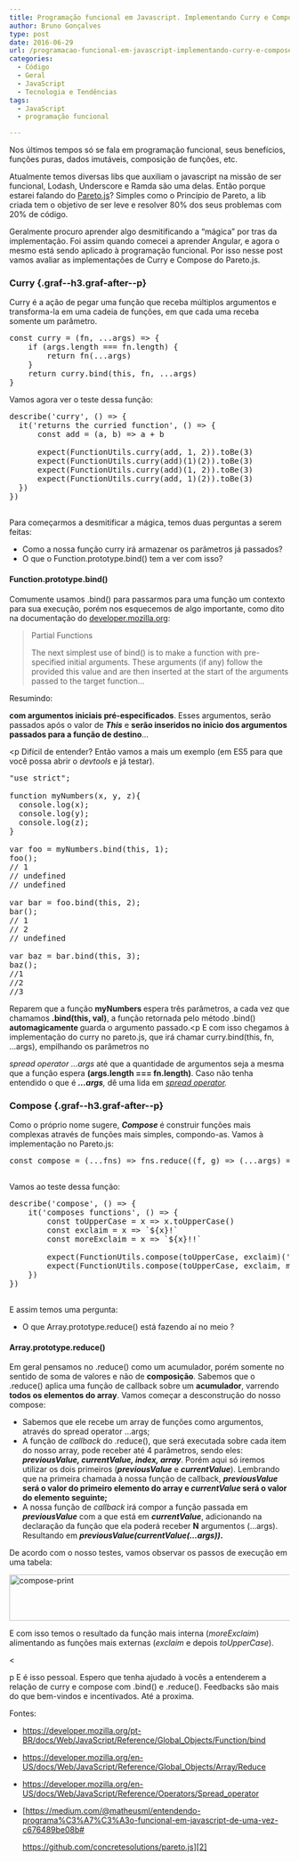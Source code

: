 ```yaml
---
title: Programação funcional em Javascript. Implementando Curry e Compose, com bind e reduce.
author: Bruno Gonçalves
type: post
date: 2016-06-29
url: /programacao-funcional-em-javascript-implementando-curry-e-compose-com-bind-e-reduce/
categories:
  - Código
  - Geral
  - JavaScript
  - Tecnologia e Tendências
tags:
  - JavaScript
  - programação funcional

---
```

Nos últimos tempos só se fala em programação funcional, seus benefícios, funções puras, dados imutáveis, composição de funções, etc.

Atualmente temos diversas libs que auxiliam o javascript na missão de ser funcional, Lodash, Underscore e Ramda são uma delas. Então porque estarei falando do [Pareto.js][1]? Simples como o Princípio de Pareto, a lib criada tem o objetivo de ser leve e resolver 80% dos seus problemas com 20% de código.

Geralmente procuro aprender algo desmitificando a “mágica” por tras da implementação. Foi assim quando comecei a aprender Angular, e agora o mesmo está sendo aplicado à programação funcional. Por isso nesse post vamos avaliar as implementações de Curry e Compose do Pareto.js.

### Curry {.graf--h3.graf-after--p}

<p class="graf-after--h3">
  Curry é a ação de pegar uma função que receba múltiplos argumentos e transforma-la em uma cadeia de funções, em que cada uma receba somente um parâmetro.
</p>

<pre class="lang-javascript">const curry = (fn, ...args) =&gt; {
    if (args.length === fn.length) {
        return fn(...args)
    }
    return curry.bind(this, fn, ...args)
}</pre>

Vamos agora ver o teste dessa função:

<pre class="lang-javascript">describe('curry', () =&gt; {
  it('returns the curried function', () =&gt; {
      const add = (a, b) =&gt; a + b

      expect(FunctionUtils.curry(add, 1, 2)).toBe(3)
      expect(FunctionUtils.curry(add)(1)(2)).toBe(3)
      expect(FunctionUtils.curry(add)(1, 2)).toBe(3)
      expect(FunctionUtils.curry(add, 1)(2)).toBe(3)
  })
})

</pre>

Para começarmos a desmitificar a mágica, temos duas perguntas a serem feitas:

<ul class="postList">
  <li>
    Como a nossa função curry irá armazenar os parâmetros já passados?
  </li>
  <li>
    O que o Function.prototype.bind() tem a ver com isso?
  </li>
</ul>

#### Function.prototype.bind()

Comumente usamos .bind() para passarmos para uma função um contexto para sua execução, porém nos esquecemos de algo importante, como dito na documentação do <a href="https://developer.mozilla.org/pt-BR/docs/Web/JavaScript/Reference/Global_Objects/Function/bind" rel="nofollow">developer.mozilla.org</a>:

> Partial Functions
> 
> The next simplest use of bind() is to make a function with pre-specified initial arguments. These arguments (if any) follow the provided this value and are then inserted at the start of the arguments passed to the target function…

<p class="graf-after--blockquote">
  Resumindo:
</p><p Um dos usos de bind() é construir uma função 

<strong class="markup--strong markup--p-strong">com argumentos iniciais pré-especificados</strong>. Esses argumentos, serão passados após o valor de <strong class="markup--strong markup--p-strong"><em class="markup--em markup--p-em">This</em></strong> e <strong class="markup--strong markup--p-strong">serão inseridos no inicio dos argumentos passados para a função de destino</strong>…</p> <p Difícil de entender? Então vamos a mais um exemplo (em ES5 para que você possa abrir o <em class="markup--em markup--p-em">devtools </em>e já testar).</p> 

<pre class="lang-javascript">"use strict";

function myNumbers(x, y, z){
  console.log(x);
  console.log(y);
  console.log(z);
}

var foo = myNumbers.bind(this, 1);
foo(); 
// 1
// undefined
// undefined

var bar = foo.bind(this, 2);
bar();
// 1
// 2
// undefined

var baz = bar.bind(this, 3);
baz();
//1
//2
//3
</pre>

Reparem que a função <strong class="markup--strong markup--p-strong">myNumbers </strong>espera três parâmetros, a cada vez que chamamos <strong class="markup--strong markup--p-strong">.bind(this, val)</strong>, a função retornada pelo método .bind() <strong class="markup--strong markup--p-strong">automagicamente </strong>guarda o argumento passado.<p E com isso chegamos à implementação do curry no pareto.js, que irá chamar curry.bind(this, fn, ...args), empilhando os parâmetros no 

<em class="markup--em markup--p-em">spread operator &#8230;args </em>até que a quantidade de argumentos seja a mesma que a função espera <strong class="markup--strong markup--p-strong">(args.length === fn.length)</strong>. Caso não tenha entendido o que é <strong class="markup--strong markup--p-strong"><em class="markup--em markup--p-em">…args</em></strong><em class="markup--em markup--p-em">,</em> dê uma lida em <a href="https://developer.mozilla.org/en-US/docs/Web/JavaScript/Reference/Operators/Spread_operator" rel="nofollow"><em class="markup--em markup--p-em">spread operator</em></a><em class="markup--em markup--p-em">.</em></p> 

### Compose {.graf--h3.graf-after--p}

<p class="graf-after--h3">
  Como o próprio nome sugere, <strong class="markup--strong markup--p-strong"><em class="markup--em markup--p-em">Compose </em></strong>é construir funções mais complexas através de funções mais simples, compondo-as. Vamos à implementação no Pareto.js:
</p>

<pre class="lang-javascript">const compose = (...fns) =&gt; fns.reduce((f, g) =&gt; (...args) =&gt; f(g(...args)))

</pre>

Vamos ao teste dessa função:

<pre class="lang-javascript">describe('compose', () =&gt; {
    it('composes functions', () =&gt; {
        const toUpperCase = x =&gt; x.toUpperCase()
        const exclaim = x =&gt; `${x}!`
        const moreExclaim = x =&gt; `${x}!!`

        expect(FunctionUtils.compose(toUpperCase, exclaim)('test')).toBe('TEST!')
        expect(FunctionUtils.compose(toUpperCase, exclaim, moreExclaim)('test')).toBe('TEST!!!')
    })
})

</pre>

E assim temos uma pergunta:

<ul class="postList">
  <li>
    O que Array.prototype.reduce() está fazendo aí no meio ?
  </li>
</ul>

#### Array.prototype.reduce()

Em geral pensamos no .reduce() como um acumulador, porém somente no sentido de soma de valores e não de <strong class="markup--strong markup--p-strong">composição</strong>. Sabemos que o .reduce() aplica uma função de callback sobre um <strong class="markup--strong markup--p-strong">acumulador</strong>, varrendo <strong class="markup--strong markup--p-strong">todos os elementos do array</strong>. Vamos começar a desconstrução do nosso compose:

<ul class="postList">
  <li>
    Sabemos que ele recebe um array de funções como argumentos, através do spread operator …args;
  </li>
  <li>
    A função de <em class="markup--em markup--li-em">callback </em>do .reduce(), que será executada sobre cada item do nosso array, pode receber até 4 parâmetros, sendo eles: <strong class="markup--strong markup--li-strong"><em class="markup--em markup--li-em">previousValue, currentValue, index, array</em></strong>. Porém aqui só iremos utilizar os dois primeiros (<strong class="markup--strong markup--li-strong"><em class="markup--em markup--li-em">previousValue</em></strong> e <strong class="markup--strong markup--li-strong"><em class="markup--em markup--li-em">currentValue</em></strong>). Lembrando que na primeira chamada à nossa função de callback, <strong class="markup--strong markup--li-strong"><em class="markup--em markup--li-em">previousValue</em> será o valor do primeiro elemento do array e <em class="markup--em markup--li-em">currentValue</em> será o valor do elemento seguinte;</strong>
  </li>
  <li>
    A nossa função de <em class="markup--em markup--li-em">callback</em> irá compor a função passada em <strong class="markup--strong markup--li-strong"><em class="markup--em markup--li-em">previousValue</em></strong> com a que está em <strong class="markup--strong markup--li-strong"><em class="markup--em markup--li-em">currentValue</em></strong>, adicionando na declaração da função que ela poderá receber <strong class="markup--strong markup--li-strong">N</strong> argumentos (…args). Resultando em <strong class="markup--strong markup--li-strong"><em class="markup--em markup--li-em">previousValue(currentValue(…args))</em>.</strong>
  </li>
</ul>

De acordo com o nosso testes, vamos observar os passos de execução em uma tabela:

<img class="alignnone size-full wp-image-53670" src="http://tableless.com.br/wp-content/uploads/2016/04/compose-print.png" alt="compose-print" width="737" height="83" />

E com isso temos o resultado da função mais interna (<em class="markup--em markup--p-em">moreExclaim</em>) alimentando as funções mais externas (<em class="markup--em markup--p-em">exclaim</em> e depois <em class="markup--em markup--p-em">toUpperCase</em>).

<

p E é isso pessoal. Espero que tenha ajudado à vocês a entenderem a relação de curry e compose com .bind() e .reduce(). Feedbacks são mais do que bem-vindos e incentivados. Até a proxima.

Fontes:

  * <a href="https://developer.mozilla.org/pt-BR/docs/Web/JavaScript/Reference/Global_Objects/Function/bind" rel="nofollow">https://developer.mozilla.org/pt-BR/docs/Web/JavaScript/Reference/Global_Objects/Function/bind</a>
  * <a href="https://developer.mozilla.org/pt-BR/docs/Web/JavaScript/Reference/Global_Objects/Function/bind" rel="nofollow">https://developer.mozilla.org/en-US/docs/Web/JavaScript/Reference/Global_Objects/Array/Reduce</a>
  * <a href="https://developer.mozilla.org/en-US/docs/Web/JavaScript/Reference/Operators/Spread_operator" rel="nofollow">https://developer.mozilla.org/en-US/docs/Web/JavaScript/Reference/Operators/Spread_operator</a>
  * [https://medium.com/@matheusml/entendendo-programa%C3%A7%C3%A3o-funcional-em-javascript-de-uma-vez-c676489be08b#
  
    https://github.com/concretesolutions/pareto.js][2]

 [1]: https://github.com/concretesolutions/pareto.js
 [2]: https://medium.com/@matheusml/entendendo-programa%C3%A7%C3%A3o-funcional-em-javascript-de-uma-vez-c676489be08b#%20https://github.com/concretesolutions/pareto.js